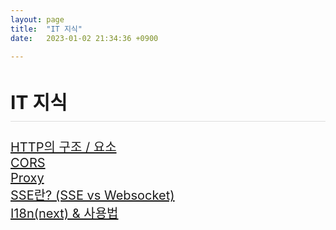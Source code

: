 ```yaml
---
layout: page
title:  "IT 지식"
date:   2023-01-02 21:34:36 +0900

---
```


<div style='font-size:20px'>
    <h2>IT 지식</h2>
    <a href="/it/2023/02/05/itPost-HTTP.html">HTTP의 구조 / 요소</a><br />
    <a href="/it/2023/02/26/itPost-CORS.html">CORS </a><br />
    <a href="/it/2023/03/05/itPost-Proxy.html">Proxy </a><br />
    <a href="/it/2023/04/24/itPost-SSE.html">SSE란? (SSE vs Websocket) </a><br />
    <a href="/it/2023/05/07/itPost-I18n.html">I18n(next) & 사용법</a><br />


</div>

<style>
div {
}
h2 {
    border-bottom:1px solid #dcdcdc; 
    padding-bottom:10px;
}
</style>